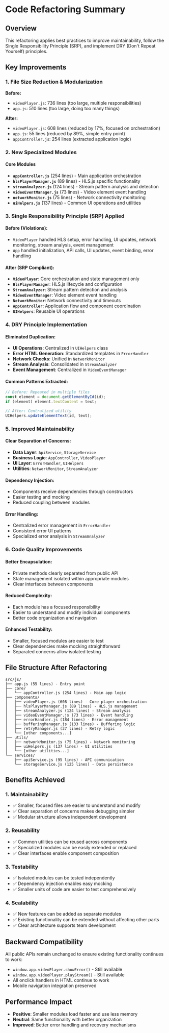 # Code Refactoring Summary

## Overview
This refactoring applies best practices to improve maintainability, follow the Single Responsibility Principle (SRP), and implement DRY (Don't Repeat Yourself) principles.

## Key Improvements

### 1. File Size Reduction & Modularization

**Before:**
- `videoPlayer.js`: 736 lines (too large, multiple responsibilities)
- `app.js`: 510 lines (too large, doing too many things)

**After:**
- `videoPlayer.js`: 608 lines (reduced by 17%, focused on orchestration)
- `app.js`: 55 lines (reduced by 89%, simple entry point)
- `appController.js`: 254 lines (extracted application logic)

### 2. New Specialized Modules

#### Core Modules
- **`appController.js`** (254 lines) - Main application orchestration
- **`hlsPlayerManager.js`** (89 lines) - HLS.js specific functionality
- **`streamAnalyzer.js`** (124 lines) - Stream pattern analysis and detection
- **`videoEventManager.js`** (73 lines) - Video element event handling
- **`networkMonitor.js`** (75 lines) - Network connectivity monitoring
- **`uiHelpers.js`** (137 lines) - Common UI operations and utilities

### 3. Single Responsibility Principle (SRP) Applied

#### Before (Violations):
- `VideoPlayer` handled HLS setup, error handling, UI updates, network monitoring, stream analysis, event management
- `App` handled initialization, API calls, UI updates, event binding, error handling

#### After (SRP Compliant):
- **`VideoPlayer`**: Core orchestration and state management only
- **`HlsPlayerManager`**: HLS.js lifecycle and configuration
- **`StreamAnalyzer`**: Stream pattern detection and analysis
- **`VideoEventManager`**: Video element event handling
- **`NetworkMonitor`**: Network connectivity and timeouts
- **`AppController`**: Application flow and component coordination
- **`UIHelpers`**: Reusable UI operations

### 4. DRY Principle Implementation

#### Eliminated Duplication:
- **UI Operations**: Centralized in `UIHelpers` class
- **Error HTML Generation**: Standardized templates in `ErrorHandler`
- **Network Checks**: Unified in `NetworkMonitor`
- **Stream Analysis**: Consolidated in `StreamAnalyzer`
- **Event Management**: Centralized in `VideoEventManager`

#### Common Patterns Extracted:
```javascript
// Before: Repeated in multiple files
const element = document.getElementById(id);
if (element) element.textContent = text;

// After: Centralized utility
UIHelpers.updateElementText(id, text);
```

### 5. Improved Maintainability

#### Clear Separation of Concerns:
- **Data Layer**: `ApiService`, `StorageService`
- **Business Logic**: `AppController`, `VideoPlayer`
- **UI Layer**: `ErrorHandler`, `UIHelpers`
- **Utilities**: `NetworkMonitor`, `StreamAnalyzer`

#### Dependency Injection:
- Components receive dependencies through constructors
- Easier testing and mocking
- Reduced coupling between modules

#### Error Handling:
- Centralized error management in `ErrorHandler`
- Consistent error UI patterns
- Specialized error analysis in `StreamAnalyzer`

### 6. Code Quality Improvements

#### Better Encapsulation:
- Private methods clearly separated from public API
- State management isolated within appropriate modules
- Clear interfaces between components

#### Reduced Complexity:
- Each module has a focused responsibility
- Easier to understand and modify individual components
- Better code organization and navigation

#### Enhanced Testability:
- Smaller, focused modules are easier to test
- Clear dependencies make mocking straightforward
- Separated concerns allow isolated testing

## File Structure After Refactoring

```
src/js/
├── app.js (55 lines) - Entry point
├── core/
│   └── appController.js (254 lines) - Main app logic
├── components/
│   ├── videoPlayer.js (608 lines) - Core player orchestration
│   ├── hlsPlayerManager.js (89 lines) - HLS.js management
│   ├── streamAnalyzer.js (124 lines) - Stream analysis
│   ├── videoEventManager.js (73 lines) - Event handling
│   ├── errorHandler.js (184 lines) - Error management
│   ├── bufferingManager.js (133 lines) - Buffering logic
│   ├── retryManager.js (37 lines) - Retry logic
│   └── [other components...]
├── utils/
│   ├── networkMonitor.js (75 lines) - Network monitoring
│   ├── uiHelpers.js (137 lines) - UI utilities
│   └── [other utilities...]
└── services/
    ├── apiService.js (95 lines) - API communication
    └── storageService.js (125 lines) - Data persistence
```

## Benefits Achieved

### 1. Maintainability
- ✅ Smaller, focused files are easier to understand and modify
- ✅ Clear separation of concerns makes debugging simpler
- ✅ Modular structure allows independent development

### 2. Reusability
- ✅ Common utilities can be reused across components
- ✅ Specialized modules can be easily extended or replaced
- ✅ Clear interfaces enable component composition

### 3. Testability
- ✅ Isolated modules can be tested independently
- ✅ Dependency injection enables easy mocking
- ✅ Smaller units of code are easier to test comprehensively

### 4. Scalability
- ✅ New features can be added as separate modules
- ✅ Existing functionality can be extended without affecting other parts
- ✅ Clear architecture supports team development

## Backward Compatibility

All public APIs remain unchanged to ensure existing functionality continues to work:
- `window.app.videoPlayer.showError()` - Still available
- `window.app.videoPlayer.playStream()` - Still available
- All onclick handlers in HTML continue to work
- Mobile navigation integration preserved

## Performance Impact

- **Positive**: Smaller modules load faster and use less memory
- **Neutral**: Same functionality with better organization
- **Improved**: Better error handling and recovery mechanisms